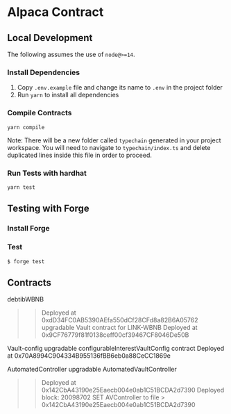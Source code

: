 # Alpaca Contract

## Local Development
The following assumes the use of `node@>=14`.  
### Install Dependencies
 1. Copy `.env.example` file and change its name to `.env` in the project folder
 2. Run `yarn` to install all dependencies
### Compile Contracts
`yarn compile`

Note: There will be a new folder called `typechain` generated in your project workspace. You will need to navigate to `typechain/index.ts` and delete duplicated lines inside this file in order to proceed.
### Run Tests with hardhat
`yarn test`

## Testing with Forge
### Install Forge

### Test
```
$ forge test
```

## Contracts

 debtibWBNB
>> Deployed at 0xdD34FC0AB5390AEfa550dCf28CFd8a82B6A05762
 upgradable Vault contract for LINK-WBNB
>> Deployed at 0x9CF76779f81f0138ceff00cf39467CF8046De50B

Vault-config 
upgradable configurableInterestVaultConfig contract
Deployed at 0x70A8994C904334B955136fBB6eb0a88CeCC1869e

AutomatedController 
upgradable AutomatedVaultController
>> Deployed at 0x142CbA43190e25Eaecb004e0ab1C51BCDA2d7390
>> Deployed block: 20098702
>> SET AVController to file > 0x142CbA43190e25Eaecb004e0ab1C51BCDA2d7390

